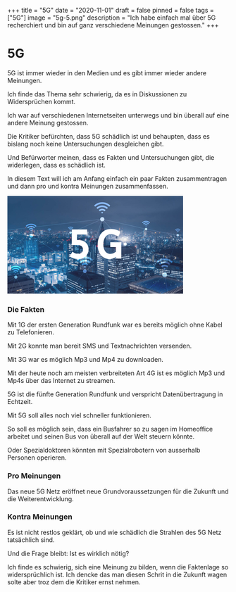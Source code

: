 +++
title = "5G"
date = "2020-11-01"
draft = false
pinned = false
tags = ["5G"]
image = "5g-5.png"
description = "Ich habe einfach mal über 5G recherchiert und bin auf ganz verschiedene Meinungen gestossen."
+++
# 5G

5G ist immer wieder in den Medien und es gibt immer wieder andere Meinungen. 

Ich finde das Thema sehr schwierig, da es in Diskussionen zu Widersprüchen kommt.

Ich war auf verschiedenen Internetseiten unterwegs und bin überall auf eine andere Meinung gestossen. 

Die Kritiker befürchten, dass 5G schädlich ist und behaupten, dass es bislang noch keine Untersuchungen desgleichen gibt.

Und Befürworter meinen, dass es Fakten und Untersuchungen gibt, die widerlegen, dass es schädlich ist. 

In diesem Text will ich am Anfang einfach ein paar Fakten zusammentragen und dann pro und kontra Meinungen zusammenfassen.

![](5g-5.png)

### Die Fakten

Mit 1G der ersten Generation Rundfunk war es bereits möglich ohne Kabel zu Telefonieren.

Mit 2G konnte man bereit SMS und Textnachrichten versenden.

Mit 3G war es möglich Mp3 und Mp4 zu downloaden.

Mit der heute noch am meisten verbreiteten Art 4G ist es möglich Mp3 und Mp4s über das Internet zu streamen.

5G ist die fünfte Generation Rundfunk und verspricht Datenübertragung in Echtzeit.

Mit 5G soll alles noch viel schneller funktionieren.

So soll es möglich sein, dass ein Busfahrer so zu sagen im Homeoffice arbeitet und seinen Bus von überall auf der Welt steuern könnte.

Oder Spezialdoktoren könnten mit Spezialrobotern von ausserhalb Personen operieren.

### Pro Meinungen

Das neue 5G Netz eröffnet neue Grundvoraussetzungen für die Zukunft und die Weiterentwicklung.

### Kontra Meinungen

Es ist nicht restlos geklärt, ob und wie schädlich die Strahlen des 5G Netz tatsächlich sind.

Und die Frage bleibt: Ist es wirklich nötig?

Ich finde es schwierig, sich eine Meinung zu bilden, wenn die Faktenlage so widersprüchlich ist. Ich dencke das man diesen Schrit in die Zukunft wagen solte aber troz dem die Kritiker ernst nehmen.